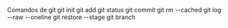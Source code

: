 Comandos de git
git init
git add
git status
git commit
git rm --cached
git log --raw --oneline
git restore --stage
git branch